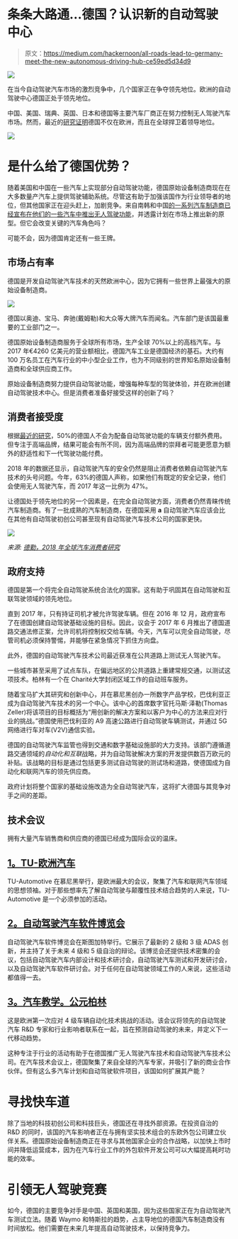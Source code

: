 # 条条大路通…德国？认识新的自动驾驶中心

> 原文：<https://medium.com/hackernoon/all-roads-lead-to-germany-meet-the-new-autonomous-driving-hub-ce59ed5d34d9>

![](img/1543e98cd2335d2a1e76a0851e8eb8aa.png)

在当今自动驾驶汽车市场的激烈竞争中，几个国家正在争夺领先地位。欧洲的自动驾驶中心德国正处于领先地位。

中国、美国、瑞典、英国、日本和德国等主要汽车厂商正在努力控制无人驾驶汽车市场。然而，最近的[研究证明](https://www.rolandberger.com/en/Publications/Automated-Vehicles-Index-Q4-2017.html)德国不仅在欧洲，而且在全球捍卫着领导地位。

![](img/bed90432074eb0ede3221990e040bb09.png)

# 是什么给了德国优势？

随着美国和中国在一些汽车上实现部分自动驾驶功能，德国原始设备制造商现在在大多数量产汽车上提供驾驶辅助系统。尽管这有助于加强该国作为行业领导者的地位，但其他国家正在迎头赶上，加剧竞争。来自南韩和中国[的一系列汽车制造商已经宣布在他们的一些汽车中推出无人驾驶功能](https://www.intellias.com/who-takes-the-lead-in-the-autonomous-driving-race/?utm_source=medium.com&utm_medium=referral&utm_campaign=CM&utm_content=automotive%20in%20Germany)，并透露计划在市场上推出新的原型。但它会改变关键的汽车角色吗？

可能不会，因为德国肯定还有一些王牌。

## 市场占有率

德国是开发自动驾驶汽车技术的天然欧洲中心，因为它拥有一些世界上最强大的原始设备制造商。

![](img/5d9feba15ece800f720f02d78938423e.png)

德国以奥迪、宝马、奔驰(戴姆勒)和大众等大牌汽车而闻名。汽车部门是该国最重要的工业部门之一。

德国原始设备制造商服务于全球所有市场，生产全球 70%以上的高档汽车。与 2017 年€4260 亿美元的营业额相比，德国汽车工业是德国经济的基石。大约有 100 万名员工在汽车行业的中小型企业工作，也为不同级别的世界知名原始设备制造商和全球供应商工作。

原始设备制造商努力提供自动驾驶功能，增强每种车型的驾驶体验，并在欧洲创建自动驾驶技术中心。但是消费者准备好接受这样的创新了吗？

## 消费者接受度

根据[最近的研究](https://www2.deloitte.com/us/en/pages/manufacturing/articles/automotive-trends-millennials-consumer-study.html)，50%的德国人不会为配备自动驾驶功能的车辆支付额外费用。但专注于高端品牌，结果可能会有所不同，因为高端品牌的崇拜者可能更愿意为额外的舒适性和下一代驾驶功能付费。

2018 年的数据还显示，自动驾驶汽车的安全仍然是阻止消费者依赖自动驾驶汽车技术的头号问题。今年，63%的德国人声称，如果他们有既定的安全记录，他们会使用无人驾驶汽车，而 2017 年这一比例为 47%。

让德国处于领先地位的另一个因素是，在完全自动驾驶方面，消费者仍然青睐传统汽车制造商。有了一批成熟的汽车制造商，在德国采用 **a** 自动驾驶汽车应该会比在其他有自动驾驶初创公司甚至现有自动驾驶汽车技术公司的国家更快。

![](img/5f95921e3dcc1bd39769ae2fa2e30c1d.png)

*来源:* [*德勤，2018 年全球汽车消费者研究*](https://www2.deloitte.com/us/en/pages/manufacturing/articles/automotive-trends-millennials-consumer-study.html)

## 政府支持

德国是第一个将完全自动驾驶系统合法化的国家。这有助于巩固其在自动驾驶和互联驾驶领域的领先地位。

直到 2017 年，只有持证司机才被允许驾驶车辆。但在 2016 年 12 月，政府宣布了在德国创建自动驾驶基础设施的目标。因此，议会于 2017 年 6 月推出了德国道路交通法修正案，允许司机将控制权交给车辆。今天，汽车可以完全自动驾驶，尽管司机必须保持警惕，并能够在紧急情况下抓住方向盘。

此外，德国的自动驾驶汽车技术公司最近获准在公共道路上测试无人驾驶汽车。

一些城市甚至采用了试点车队，在偏远地区的公共道路上重建常规交通，以测试这项技术。柏林有一个在 Charité大学封闭区域工作的自动班车服务。

随着宝马扩大其研究和创新中心，并在慕尼黑创办一所数字产品学校，巴伐利亚正成为自动驾驶汽车技术的另一个中心。该中心的首席数字官托马斯·泽勒(Thomas Zeller)将该项目的目标概括为“用创新的解决方案和以客户为中心的方法来应对行业的挑战。”德国使用巴伐利亚的 A9 高速公路进行自动驾驶车辆测试，并通过 5G 网络进行车对车(V2V)通信实验。

德国的自动驾驶汽车监管也得到交通和数字基础设施部的大力支持。该部门遵循道路交通领域的*自动化和互联*战略，并为自动驾驶解决方案的开发提供数百万欧元的补贴。该战略的目标是通过包括更多测试自动驾驶的测试场和道路，使德国成为自动化和联网汽车的领先供应商。

政府计划将整个国家的基础设施改造为全自动驾驶汽车，这将扩大德国与其竞争对手之间的差距。

## 技术会议

拥有大量汽车销售商和供应商的德国已经成为国际会议的温床。

## [1。TU-欧洲汽车](https://automotive.knect365.com/tu-auto-europe/)

TU-Automotive 在慕尼黑举行，是欧洲最大的会议，聚集了汽车和联网汽车领域的思想领袖。对于那些想率先了解自动驾驶与颠覆性技术结合趋势的人来说，TU-Automotive 是一个必须参加的活动。

## [2。自动驾驶汽车软件博览会](https://www.autonomousvehicletechnologyexpo.com/en/)

自动驾驶汽车软件博览会在斯图加特举行。它展示了最新的 2 级和 3 级 ADAS 创新，并主持了关于未来 4 级和 5 级自治的辩论。该博览会还提供技术密集的会议，包括自动驾驶汽车内部设计和技术研讨会，自动驾驶汽车测试和开发研讨会，以及自动驾驶汽车软件研讨会。对于任何在自动驾驶领域工作的人来说，这些活动都值得一去。

## [3。汽车教学。公元柏林](https://www.autonomous-driving-berlin.com/)

这是欧洲第一次应对 4 级车辆自动化技术挑战的活动。该会议将领先的自动驾驶汽车 R&D 专家和行业影响者联系在一起，旨在预测自动驾驶的未来，并定义下一代移动趋势。

这种专注于行业的活动有助于在德国推广无人驾驶汽车技术和自动驾驶汽车技术公司。在汽车技术会议上，德国聚集了来自全球的汽车专家，并吸引了新的商业合作伙伴。但有这么多汽车计划和自动驾驶软件项目，该国如何扩展其产能？

# 寻找快车道

除了当地的科技初创公司和科技巨头，德国还在寻找外部资源。在投资自治的 R&D 的同时，该国的汽车影响者正在与拥有坚实技术组合的东欧外包公司建立伙伴关系。德国原始设备制造商正在寻求与其他国家企业的合作战略，以加快上市时间并降低运营成本，因为在汽车行业工作的外包软件开发公司可以大幅提高耗时功能的效率。

# 引领无人驾驶竞赛

如今，德国的主要竞争对手是中国、英国和美国，因为这些国家正在为自动驾驶汽车测试立法。随着 Waymo 和特斯拉的趋势，占主导地位的德国汽车制造商没有时间放松。他们需要在未来几年提高自动驾驶技术，以保持竞争力。